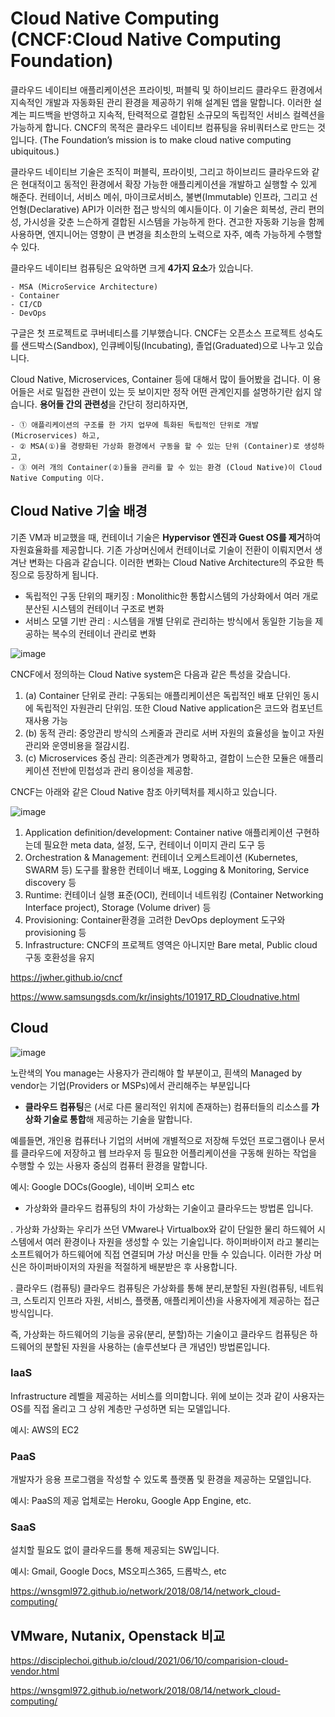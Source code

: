 

# Cloud Native Computing (CNCF:Cloud Native Computing Foundation)

클라우드 네이티브 애플리케이션은 프라이빗, 퍼블릭 및 하이브리드 클라우드 환경에서 지속적인 개발과 자동화된 관리 환경을 제공하기 위해 설계된 앱을 말합니다.
이러한 설계는 피드백을 반영하고 지속적, 탄력적으로 결합된 소규모의 독립적인 서비스 컬렉션을 가능하게 합니다.
CNCF의 목적은 클라우드 네이티브 컴퓨팅을 유비쿼터스로 만드는 것입니다. (The Foundation’s mission is to make cloud native computing ubiquitous.)

클라우드 네이티브 기술은 조직이 퍼블릭, 프라이빗, 그리고 하이브리드 클라우드와 같은 현대적이고 동적인 환경에서 확장 가능한 애플리케이션을 개발하고 실행할 수 있게 해준다. 
컨테이너, 서비스 메쉬, 마이크로서비스, 불변(Immutable) 인프라, 그리고 선언형(Declarative) API가 이러한 접근 방식의 예시들이다.
이 기술은 회복성, 관리 편의성, 가시성을 갖춘 느슨하게 결합된 시스템을 가능하게 한다. 견고한 자동화 기능을 함께 사용하면, 엔지니어는 영향이 큰 변경을 최소한의 노력으로 자주, 예측 가능하게 수행할 수 있다.

클라우드 네이티브 컴퓨팅은 요악하면 크게 **4가지 요소**가 있습니다.
```
- MSA (MicroService Architecture)
- Container
- CI/CD
- DevOps
```

구글은 첫 프로젝트로 쿠버네티스를 기부했습니다. CNCF는 오픈소스 프로젝트 성숙도를 샌드박스(Sandbox), 인큐베이팅(Incubating), 졸업(Graduated)으로 나누고 있습니다.

Cloud Native, Microservices, Container 등에 대해서 많이 들어봤을 겁니다. 이 용어들은 서로 밀접한 관련이 있는 듯 보이지만 정작 어떤 관계인지를 설명하기란 쉽지 않습니다. **용어들 간의 관련성**을 간단히 정리하자면,
```
- ① 애플리케이션의 구조를 한 가지 업무에 특화된 독립적인 단위로 개발 (Microservices) 하고,
- ② MSA(①)을 경량화된 가상화 환경에서 구동을 할 수 있는 단위 (Container)로 생성하고,
- ③ 여러 개의 Container(②)들을 관리를 할 수 있는 환경 (Cloud Native)이 Cloud Native Computing 이다.
```

## Cloud Native 기술 배경

기존 VM과 비교했을 때, 컨테이너 기술은 **Hypervisor 엔진과 Guest OS를 제거**하여 자원효율화를 제공합니다. 기존 가상머신에서 컨테이너로 기술이 전환이 이뤄지면서 생겨난 변화는 다음과 같습니다. 이러한 변화는 Cloud Native Architecture의 주요한 특징으로 등장하게 됩니다.

 - 독립적인 구동 단위의 패키징
     : Monolithic한 통합시스템의 가상화에서 여러 개로 분산된 시스템의 컨테이너 구조로 변화
 - 서비스 모델 기반 관리
     : 시스템을 개별 단위로 관리하는 방식에서 동일한 기능을 제공하는 복수의 컨테이너 관리로 변화

![image](https://user-images.githubusercontent.com/94558947/162226482-bdd6fbcc-ebf8-4fc8-bb8a-06b7680ac2d1.png)

CNCF에서 정의하는 Cloud Native system은 다음과 같은 특성을 갖습니다.
1) (a) Container 단위로 관리: 구동되는 애플리케이션은 독립적인 배포 단위인 동시에 독립적인 자원관리 단위임. 또한 Cloud Native application은 코드와 컴포넌트 재사용 가능
2) (b) 동적 관리: 중앙관리 방식의 스케줄과 관리로 서버 자원의 효율성을 높이고 자원관리와 운영비용을 절감시킴.
3) (c) Microservices 중심 관리: 의존관계가 명확하고, 결합이 느슨한 모듈은 애플리케이션 전반에 민첩성과 관리 용이성을 제공함.

CNCF는 아래와 같은 Cloud Native 참조 아키텍처를 제시하고 있습니다.

![image](https://user-images.githubusercontent.com/94558947/162245961-222da24a-b57f-4fdb-a802-162a49e7b83f.png)

1) Application definition/development: Container native 애플리케이션 구현하는데 필요한 meta data, 설정, 도구, 컨테이너 이미지 관리 도구 등
2) Orchestration & Management: 컨테이너 오케스트레이션 (Kubernetes, SWARM 등) 도구를 활용한 컨테이너 배포, Logging & Monitoring, Service discovery 등
3) Runtime: 컨테이너 실행 표준(OCI), 컨테이너 네트워킹 (Container Networking Interface project), Storage (Volume driver) 등
4) Provisioning: Container환경을 고려한 DevOps deployment 도구와 provisioning 등
5) Infrastructure: CNCF의 프로젝트 영역은 아니지만 Bare metal, Public cloud 구동 호환성을 유지


https://jwher.github.io/cncf

https://www.samsungsds.com/kr/insights/101917_RD_Cloudnative.html

## Cloud

![image](https://user-images.githubusercontent.com/94558947/162244638-3f928282-49fa-4c98-a56a-1e0fb023a436.png)

노란색의 You manage는 사용자가 관리해야 할 부분이고, 흰색의 Managed by vendor는 기업(Providers or MSPs)에서 관리해주는 부분입니다

- **클라우드 컴퓨팅**은 (서로 다른 물리적인 위치에 존재하는) 컴퓨터들의 리소스를 **가상화 기술로 통합**해 제공하는 기술을 말합니다.

예를들면, 개인용 컴퓨터나 기업의 서버에 개별적으로 저장해 두었던 프로그램이나 문서를 클라우드에 저장하고 웹 브라우저 등 필요한 어플리케이션을 구동해 원하는 작업을 수행할 수 있는 사용자 중심의 컴퓨터 환경을 말합니다.

예시: Google DOCs(Google), 네이버 오피스 etc

- 가상화와 클라우드 컴퓨팅의 차이
가상화는 기술이고 클라우드는 방법론 입니다.

. 가상화
가상화는 우리가 쓰던 VMware나 Virtualbox와 같이 단일한 물리 하드웨어 시스템에서 여러 환경이나 자원을 생성할 수 있는 기술입니다.
하이퍼바이저 라고 불리는 소프트웨어가 하드웨어에 직접 연결되며 가상 머신을 만들 수 있습니다.
이러한 가상 머신은 하이퍼바이저의 자원을 적절하게 배분받은 후 사용합니다.

. 클라우드 (컴퓨팅)
클라우드 컴퓨팅은 가상화를 통해 분리,분할된 자원(컴퓨팅, 네트워크, 스토리지 인프라 자원, 서비스, 플랫폼, 애플리케이션)을 사용자에게 제공하는 접근 방식입니다.

즉, 가상화는 하드웨어의 기능을 공유(분리, 분할)하는 기술이고 클라우드 컴퓨팅은 하드웨어의 분할된 자원을 사용하는 (솔루션보다 큰 개념인) 방법론입니다.

### IaaS

Infrastructure 레벨을 제공하는 서비스를 의미합니다. 위에 보이는 것과 같이 사용자는 OS를 직접 올리고 그 상위 계층만 구성하면 되는 모델입니다.

예시: AWS의 EC2

### PaaS

개발자가 응용 프로그램을 작성할 수 있도록 플랫폼 및 환경을 제공하는 모델입니다.

예시: PaaS의 제공 업체로는 Heroku, Google App Engine, etc.

### SaaS

설치할 필요도 없이 클라우드를 통해 제공되는 SW입니다.

예시: Gmail, Google Docs, MS오피스365, 드롭박스, etc

https://wnsgml972.github.io/network/2018/08/14/network_cloud-computing/




## VMware, Nutanix, Openstack 비교

https://disciplechoi.github.io/cloud/2021/06/10/comparision-cloud-vendor.html

https://wnsgml972.github.io/network/2018/08/14/network_cloud-computing/
